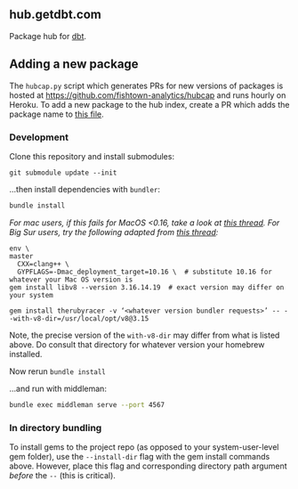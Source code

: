 ## hub.getdbt.com

Package hub for [dbt](https://www.getdbt.com).

## Adding a new package

The `hubcap.py` script which generates PRs for new versions of packages is hosted at https://github.com/fishtown-analytics/hubcap and runs hourly on Heroku. To add a new package to the hub index, create a PR which adds the package name to [this file](https://github.com/fishtown-analytics/hubcap/blob/master/hub.json).

### Development

Clone this repository and install submodules:

```
git submodule update --init
```

...then install dependencies with `bundler`:

```bash
bundle install
```
_For mac users, if this fails for MacOS <0.16, take a look at [this thread](https://gist.github.com/fernandoaleman/868b64cd60ab2d51ab24e7bf384da1ca#gistcomment-3082045). For Big Sur users, try the following adapted from [this thread](https://github.com/shakacode/react-webpack-rails-tutorial/issues/266):_

```
env \                                                                                                                                                     master
  CXX=clang++ \
  GYPFLAGS=-Dmac_deployment_target=10.16 \  # substitute 10.16 for whatever your Mac OS version is
gem install libv8 --version 3.16.14.19  # exact version may differ on your system

gem install therubyracer -v ‘<whatever version bundler requests>’ -- --with-v8-dir=/usr/local/opt/v8@3.15
```
Note, the precise version of the `with-v8-dir` may differ from what is listed above. Do consult that directory for whatever version your homebrew installed.

Now rerun `bundle install`

...and run with middleman:

```bash
bundle exec middleman serve --port 4567
```

### In directory bundling

To install gems to the project repo (as opposed to your system-user-level gem folder), use the `--install-dir` flag with the gem install commands above. However, place this flag and corresponding directory path argument _before_ the `--` (this is critical).
